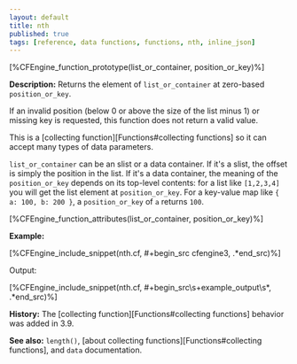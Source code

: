 ```yaml
---
layout: default
title: nth
published: true
tags: [reference, data functions, functions, nth, inline_json]
---
```


[%CFEngine_function_prototype(list_or_container, position_or_key)%]

**Description:** Returns the element of `list_or_container` at zero-based `position_or_key`.

If an invalid position (below 0 or above the size of the list minus 1)
or missing key is requested, this function does not return a valid
value.

This is a [collecting function][Functions#collecting functions] so it can accept many types of data parameters.

`list_or_container` can be an slist or a data container.  If it's a
slist, the offset is simply the position in the list.  If it's a data
container, the meaning of the `position_or_key` depends on its
top-level contents: for a list like `[1,2,3,4]` you will get the list
element at `position_or_key`.  For a key-value map like
`{ a: 100, b: 200 }`, a `position_or_key` of `a` returns `100`.

[%CFEngine_function_attributes(list_or_container, position_or_key)%]

**Example:**

[%CFEngine_include_snippet(nth.cf, #\+begin_src cfengine3, .*end_src)%]

Output:

[%CFEngine_include_snippet(nth.cf, #\+begin_src\s+example_output\s*, .*end_src)%]

**History:** The [collecting function][Functions#collecting functions] behavior was added in 3.9.

**See also:** `length()`, [about collecting functions][Functions#collecting functions], and `data` documentation.
